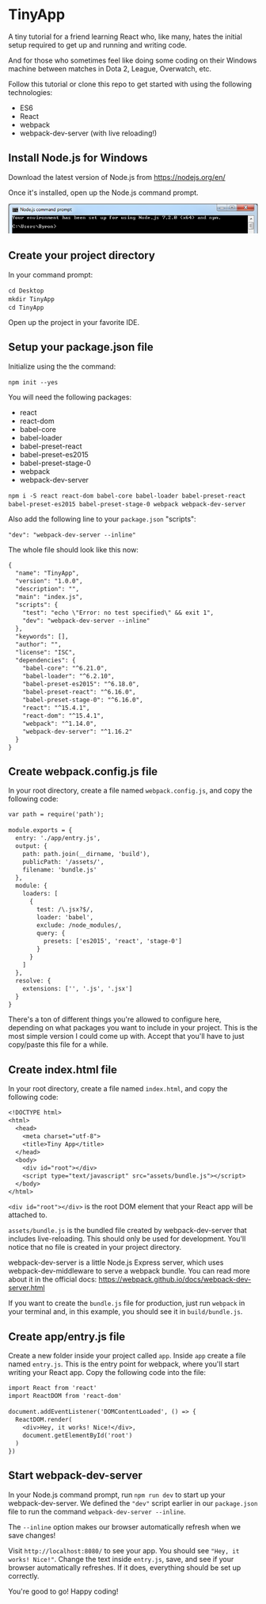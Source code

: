 # TinyApp
A tiny tutorial for a friend learning React who, like many, hates the initial setup required to get up and running and writing code.

And for those who sometimes feel like doing some coding on their Windows machine between matches in Dota 2, League, Overwatch, etc.

Follow this tutorial or clone this repo to get started with using the following technologies:
* ES6
* React
* webpack
* webpack-dev-server (with live reloading!)

## Install Node.js for Windows
Download the latest version of Node.js from https://nodejs.org/en/

Once it's installed, open up the Node.js command prompt.

![alt text](images/nodejs_command_prompt.png)

## Create your project directory
In your command prompt:

`cd Desktop`  
`mkdir TinyApp`  
`cd TinyApp`  

Open up the project in your favorite IDE.

## Setup your package.json file
Initialize using the the command:

`npm init --yes`

You will need the following packages:
* react
* react-dom
* babel-core
* babel-loader
* babel-preset-react
* babel-preset-es2015
* babel-preset-stage-0
* webpack
* webpack-dev-server

`npm i -S react react-dom babel-core babel-loader babel-preset-react babel-preset-es2015 babel-preset-stage-0 webpack webpack-dev-server`

Also add the following line to your `package.json` "scripts":

`"dev": "webpack-dev-server --inline"`

The whole file should look like this now:

```
{
  "name": "TinyApp",
  "version": "1.0.0",
  "description": "",
  "main": "index.js",
  "scripts": {
    "test": "echo \"Error: no test specified\" && exit 1",
    "dev": "webpack-dev-server --inline"
  },
  "keywords": [],
  "author": "",
  "license": "ISC",
  "dependencies": {
    "babel-core": "^6.21.0",
    "babel-loader": "^6.2.10",
    "babel-preset-es2015": "^6.18.0",
    "babel-preset-react": "^6.16.0",
    "babel-preset-stage-0": "^6.16.0",
    "react": "^15.4.1",
    "react-dom": "^15.4.1",
    "webpack": "^1.14.0",
    "webpack-dev-server": "^1.16.2"
  }
}
```

## Create webpack.config.js file
In your root directory, create a file named `webpack.config.js`, and copy the following code:

```
var path = require('path');

module.exports = {
  entry: './app/entry.js',
  output: {
    path: path.join(__dirname, 'build'),
    publicPath: '/assets/',
    filename: 'bundle.js'
  },
  module: {
    loaders: [
      {
        test: /\.jsx?$/,
        loader: 'babel',
        exclude: /node_modules/,
        query: {
          presets: ['es2015', 'react', 'stage-0']
        }
      }
    ]
  },
  resolve: {
    extensions: ['', '.js', '.jsx']
  }
}
```

There's a ton of different things you're allowed to configure here, depending on what packages you want to include in your project. This is the most simple version I could come up with. Accept that you'll have to just copy/paste this file for a while.

## Create index.html file
In your root directory, create a file named `index.html`, and copy the following code:

```
<!DOCTYPE html>
<html>
  <head>
    <meta charset="utf-8">
    <title>Tiny App</title>
  </head>
  <body>
    <div id="root"></div>
    <script type="text/javascript" src="assets/bundle.js"></script>
  </body>
</html>
```

`<div id="root"></div>` is the root DOM element that your React app will be attached to.

`assets/bundle.js` is the bundled file created by webpack-dev-server that includes live-reloading. This should only be used for development. You'll notice that no file is created in your project directory.

webpack-dev-server is a little Node.js Express server, which uses webpack-dev-middleware to serve a webpack bundle. You can read more about it in the official docs: https://webpack.github.io/docs/webpack-dev-server.html

If you want to create the `bundle.js` file for production, just run `webpack` in your terminal and, in this example, you should see it in `build/bundle.js`.

## Create app/entry.js file
Create a new folder inside your project called `app`. Inside `app` create a file named `entry.js`. This is the entry point for webpack, where you'll start writing your React app. Copy the following code into the file:

```
import React from 'react'
import ReactDOM from 'react-dom'

document.addEventListener('DOMContentLoaded', () => {
  ReactDOM.render(
    <div>Hey, it works! Nice!</div>,
    document.getElementById('root')
  )
})
```

## Start webpack-dev-server
In your Node.js command prompt, run `npm run dev` to start up your webpack-dev-server. We defined the `"dev"` script earlier in our `package.json` file to run the command `webpack-dev-server --inline`.

The `--inline` option makes our browser automatically refresh when we save changes!

Visit `http://localhost:8080/` to see your app. You should see `"Hey, it works! Nice!"`. Change the text inside `entry.js`, save, and see if your browser automatically refreshes. If it does, everything should be set up correctly.

You're good to go! Happy coding!
